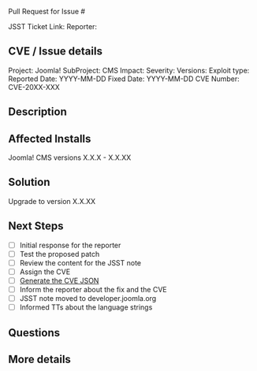 Pull Request for Issue #

JSST Ticket Link:
Reporter:

## CVE / Issue details
Project: Joomla!
SubProject: CMS
Impact:
Severity:
Versions:
Exploit type:
Reported Date: YYYY-MM-DD
Fixed Date: YYYY-MM-DD
CVE Number: CVE-20XX-XXX

## Description



## Affected Installs

Joomla! CMS versions X.X.X - X.X.XX

## Solution

Upgrade to version X.X.XX

## Next Steps

- [ ] Initial response for the reporter
- [ ] Test the proposed patch
- [ ] Review the content for the JSST note
- [ ] Assign the CVE
- [ ] [Generate the CVE JSON](https://vulnogram.github.io/)
- [ ] Inform the reporter about the fix and the CVE
- [ ] JSST note moved to developer.joomla.org
- [ ] Informed TTs about the language strings

## Questions



## More details


